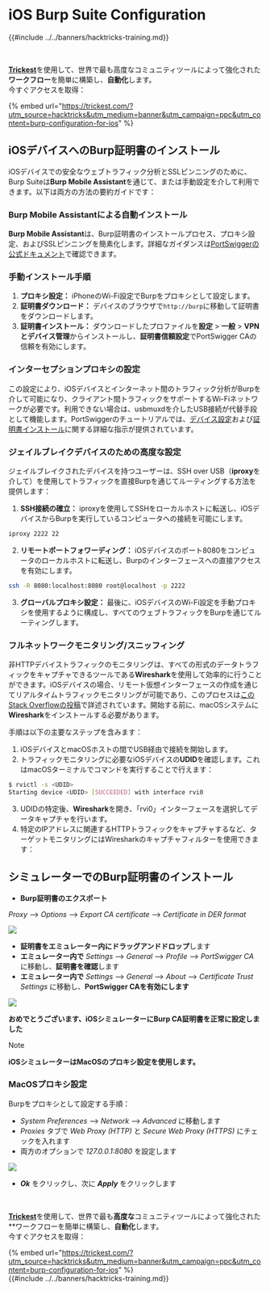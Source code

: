 # iOS Burp Suite Configuration

{{#include ../../banners/hacktricks-training.md}}

<figure><img src="../../images/image (48).png" alt=""><figcaption></figcaption></figure>

\
[**Trickest**](https://trickest.com/?utm_source=hacktricks&utm_medium=text&utm_campaign=ppc&utm_term=trickest&utm_content=burp-configuration-for-ios)を使用して、世界で最も高度なコミュニティツールによって強化された**ワークフロー**を簡単に構築し、**自動化**します。\
今すぐアクセスを取得：

{% embed url="https://trickest.com/?utm_source=hacktricks&utm_medium=banner&utm_campaign=ppc&utm_content=burp-configuration-for-ios" %}

## iOSデバイスへのBurp証明書のインストール

iOSデバイスでの安全なウェブトラフィック分析とSSLピンニングのために、Burp Suiteは**Burp Mobile Assistant**を通じて、または手動設定を介して利用できます。以下は両方の方法の要約ガイドです：

### Burp Mobile Assistantによる自動インストール

**Burp Mobile Assistant**は、Burp証明書のインストールプロセス、プロキシ設定、およびSSLピンニングを簡素化します。詳細なガイダンスは[PortSwiggerの公式ドキュメント](https://portswigger.net/burp/documentation/desktop/tools/mobile-assistant/installing)で確認できます。

### 手動インストール手順

1. **プロキシ設定：** iPhoneのWi-Fi設定でBurpをプロキシとして設定します。
2. **証明書ダウンロード：** デバイスのブラウザで`http://burp`に移動して証明書をダウンロードします。
3. **証明書インストール：** ダウンロードしたプロファイルを**設定** > **一般** > **VPNとデバイス管理**からインストールし、**証明書信頼設定**でPortSwigger CAの信頼を有効にします。

### インターセプションプロキシの設定

この設定により、iOSデバイスとインターネット間のトラフィック分析がBurpを介して可能になり、クライアント間トラフィックをサポートするWi-Fiネットワークが必要です。利用できない場合は、usbmuxdを介したUSB接続が代替手段として機能します。PortSwiggerのチュートリアルでは、[デバイス設定](https://support.portswigger.net/customer/portal/articles/1841108-configuring-an-ios-device-to-work-with-burp)および[証明書インストール](https://support.portswigger.net/customer/portal/articles/1841109-installing-burp-s-ca-certificate-in-an-ios-device)に関する詳細な指示が提供されています。

### ジェイルブレイクデバイスのための高度な設定

ジェイルブレイクされたデバイスを持つユーザーは、SSH over USB（**iproxy**を介して）を使用してトラフィックを直接Burpを通じてルーティングする方法を提供します：

1. **SSH接続の確立：** iproxyを使用してSSHをローカルホストに転送し、iOSデバイスからBurpを実行しているコンピュータへの接続を可能にします。

```bash
iproxy 2222 22
```

2. **リモートポートフォワーディング：** iOSデバイスのポート8080をコンピュータのローカルホストに転送し、Burpのインターフェースへの直接アクセスを有効にします。

```bash
ssh -R 8080:localhost:8080 root@localhost -p 2222
```

3. **グローバルプロキシ設定：** 最後に、iOSデバイスのWi-Fi設定を手動プロキシを使用するように構成し、すべてのウェブトラフィックをBurpを通じてルーティングします。

### フルネットワークモニタリング/スニッフィング

非HTTPデバイストラフィックのモニタリングは、すべての形式のデータトラフィックをキャプチャできるツールである**Wireshark**を使用して効率的に行うことができます。iOSデバイスの場合、リモート仮想インターフェースの作成を通じてリアルタイムトラフィックモニタリングが可能であり、このプロセスは[このStack Overflowの投稿](https://stackoverflow.com/questions/9555403/capturing-mobile-phone-traffic-on-wireshark/33175819#33175819)で詳述されています。開始する前に、macOSシステムに**Wireshark**をインストールする必要があります。

手順は以下の主要なステップを含みます：

1. iOSデバイスとmacOSホストの間でUSB経由で接続を開始します。
2. トラフィックモニタリングに必要なiOSデバイスの**UDID**を確認します。これはmacOSターミナルでコマンドを実行することで行えます：
```bash
$ rvictl -s <UDID>
Starting device <UDID> [SUCCEEDED] with interface rvi0
```
3. UDIDの特定後、**Wireshark**を開き、「rvi0」インターフェースを選択してデータキャプチャを行います。  
4. 特定のIPアドレスに関連するHTTPトラフィックをキャプチャするなど、ターゲットモニタリングにはWiresharkのキャプチャフィルターを使用できます：

## シミュレーターでのBurp証明書のインストール

- **Burp証明書のエクスポート**

_Proxy_ --> _Options_ --> _Export CA certificate_ --> _Certificate in DER format_

![](<../../images/image (534).png>)

- **証明書をエミュレーター内にドラッグアンドドロップ**します  
- **エミュレーター内で** _Settings_ --> _General_ --> _Profile_ --> _PortSwigger CA_ に移動し、**証明書を確認**します  
- **エミュレーター内で** _Settings_ --> _General_ --> _About_ --> _Certificate Trust Settings_ に移動し、**PortSwigger CAを有効にします**

![](<../../images/image (1048).png>)

**おめでとうございます、iOSシミュレーターにBurp CA証明書を正常に設定しました**

> [!NOTE]  
> **iOSシミュレーターはMacOSのプロキシ設定を使用します。**

### MacOSプロキシ設定

Burpをプロキシとして設定する手順：

- _System Preferences_ --> _Network_ --> _Advanced_ に移動します  
- _Proxies_ タブで _Web Proxy (HTTP)_ と _Secure Web Proxy (HTTPS)_ にチェックを入れます  
- 両方のオプションで _127.0.0.1:8080_ を設定します  

![](<../../images/image (431).png>)

- _**Ok**_ をクリックし、次に _**Apply**_ をクリックします  

<figure><img src="../../images/image (48).png" alt=""><figcaption></figcaption></figure>

\
[**Trickest**](https://trickest.com/?utm_source=hacktricks&utm_medium=text&utm_campaign=ppc&utm_term=trickest&utm_content=burp-configuration-for-ios)を使用して、世界で最も**高度な**コミュニティツールによって強化された**ワークフローを簡単に構築し、**自動化**します。\
今すぐアクセスを取得：  

{% embed url="https://trickest.com/?utm_source=hacktricks&utm_medium=banner&utm_campaign=ppc&utm_content=burp-configuration-for-ios" %}  
{{#include ../../banners/hacktricks-training.md}}
